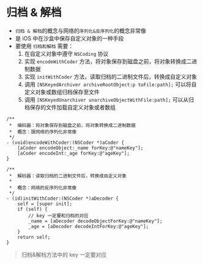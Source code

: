 # 归档 & 解档

* `归档 & 解档`的概念与网络的`序列化&反序列化`的概念非常像
* 是 iOS 中在沙盒中保存自定义对象的一种手段
* 要使用 `归档和解档` 需要：
    1. 在自定义对象中遵守 `NSCoding` 协议
    2. 实现 `encodeWithCoder` 方法，将对象保存到磁盘之前，将对象转换成二进制数据
    3. 实现 `initWithCoder` 方法，读取归档的二进制文件后，转换成自定义对象
    4. 调用 `[NSKeyedArchiver archiveRootObject:p toFile:path];` 可以将自定义对象或数组归档保存至文件
    5. 调用 `[NSKeyedUnarchiver unarchiveObjectWithFile:path];` 可以从归档保存的文件加载自定义对象或者数组

```objc
/**
 *  编码器：将对象保存到磁盘之前，将对象转换成二进制数据
 *  概念：跟网络的序列化非常像
 */
- (void)encodeWithCoder:(NSCoder *)aCoder {
    [aCoder encodeObject:_name forKey:@"nameKey"];
    [aCoder encodeInt:_age forKey:@"ageKey"];
}

/**
 *  解码器：读取归档的二进制文件后，转换成自定义对象
 *
 *  概念：网络的反序列化非常像
 */
- (id)initWithCoder:(NSCoder *)aDecoder {
    self = [super init];
    if (self) {
        // key 一定要和归档的对应
        _name = [aDecoder decodeObjectForKey:@"nameKey"];
        _age = [aDecoder decodeIntForKey:@"ageKey"];
    }
    return self;
}
```

> 归档&解档方法中的 key 一定要对应
